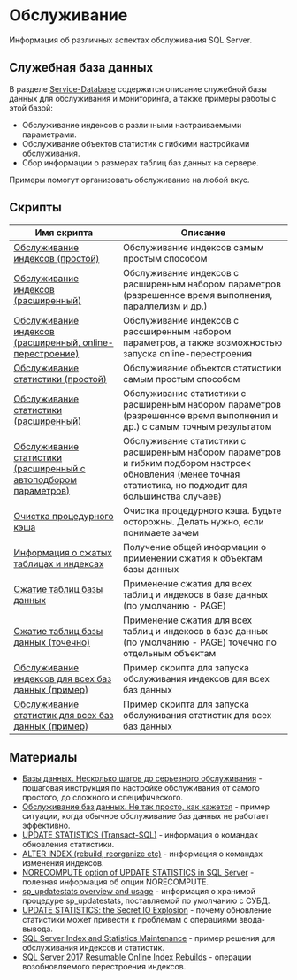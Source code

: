 # Обслуживание

Информация об различных аспектах обслуживания SQL Server.

## Служебная база данных

В разделе [Service-Database](Service-Database) содержится описание служебной базы данных для обслуживания и мониторинга, а также примеры работы с этой базой:

* Обслуживание индексов с различными настраиваемыми параметрами.
* Обслуживание объектов статистик с гибкими настройками обслуживания.
* Сбор информации о размерах таблиц баз данных на сервере.

Примеры помогут организовать обслуживание на любой вкус.

## Скрипты

| Имя скрипта | Описание |
| ----------- | -------- |
| [Обслуживание индексов (простой)](%D0%9E%D0%B1%D1%81%D0%BB%D1%83%D0%B6%D0%B8%D0%B2%D0%B0%D0%BD%D0%B8%D0%B5%20%D0%B8%D0%BD%D0%B4%D0%B5%D0%BA%D1%81%D0%BE%D0%B2%20(%D0%BF%D1%80%D0%BE%D1%81%D1%82%D0%BE%D0%B9).sql) | Обслуживание индексов самым простым способом |
| [Обслуживание индексов (расширенный)](%D0%9E%D0%B1%D1%81%D0%BB%D1%83%D0%B6%D0%B8%D0%B2%D0%B0%D0%BD%D0%B8%D0%B5%20%D0%B8%D0%BD%D0%B4%D0%B5%D0%BA%D1%81%D0%BE%D0%B2%20(%D1%80%D0%B0%D1%81%D1%88%D0%B8%D1%80%D0%B5%D0%BD%D0%BD%D1%8B%D0%B9).sql) | Обслуживание индексов с расширенным набором параметров (разрешенное время выполнения, параллелизм и др.) |
| [Обслуживание индексов (расширенный, online-перестроение)](%D0%9E%D0%B1%D1%81%D0%BB%D1%83%D0%B6%D0%B8%D0%B2%D0%B0%D0%BD%D0%B8%D0%B5%20%D0%B8%D0%BD%D0%B4%D0%B5%D0%BA%D1%81%D0%BE%D0%B2%20(%D1%80%D0%B0%D1%81%D1%88%D0%B8%D1%80%D0%B5%D0%BD%D0%BD%D1%8B%D0%B9%2C%20online-%D0%BF%D0%B5%D1%80%D0%B5%D1%81%D1%82%D1%80%D0%BE%D0%B5%D0%BD%D0%B8%D0%B5).sql) | Обслуживание индексов с рассширенным набором параметров, а также возможностью запуска online-перестроения |
| [Обслуживание статистики (простой)](%D0%9E%D0%B1%D1%81%D0%BB%D1%83%D0%B6%D0%B8%D0%B2%D0%B0%D0%BD%D0%B8%D0%B5%20%D1%81%D1%82%D0%B0%D1%82%D0%B8%D1%81%D1%82%D0%B8%D0%BA%D0%B8%20(%D0%BF%D1%80%D0%BE%D1%81%D1%82%D0%BE%D0%B9).sql) | Обслуживание объектов статистики самым простым способом |
| [Обслуживание статистики (расширенный)](%D0%9E%D0%B1%D1%81%D0%BB%D1%83%D0%B6%D0%B8%D0%B2%D0%B0%D0%BD%D0%B8%D0%B5%20%D1%81%D1%82%D0%B0%D1%82%D0%B8%D1%81%D1%82%D0%B8%D0%BA%D0%B8%20(%D1%80%D0%B0%D1%81%D1%88%D0%B8%D1%80%D0%B5%D0%BD%D0%BD%D1%8B%D0%B9).sql) | Обслуживание статистики с расширенным набором параметров (разрешенное время выполнения и др.) с самым точным результатом |
| [Обслуживание статистики (расширенный с автоподбором параметров)](%D0%9E%D0%B1%D1%81%D0%BB%D1%83%D0%B6%D0%B8%D0%B2%D0%B0%D0%BD%D0%B8%D0%B5%20%D1%81%D1%82%D0%B0%D1%82%D0%B8%D1%81%D1%82%D0%B8%D0%BA%D0%B8%20(%D1%80%D0%B0%D1%81%D1%88%D0%B8%D1%80%D0%B5%D0%BD%D0%BD%D1%8B%D0%B9%20%D1%81%20%D0%B0%D0%B2%D1%82%D0%BE%D0%BF%D0%BE%D0%B4%D0%B1%D0%BE%D1%80%D0%BE%D0%BC%20%D0%BF%D0%B0%D1%80%D0%B0%D0%BC%D0%B5%D1%82%D1%80%D0%BE%D0%B2).sql) | Обслуживание статистики с расширенным набором параметров и гибким подбором настроек обновления (менее точная статистика, но подходит для большинства случаев) |
| [Очистка процедурного кэша](%D0%9E%D1%87%D0%B8%D1%81%D1%82%D0%BA%D0%B0%20%D0%BF%D1%80%D0%BE%D1%86%D0%B5%D0%B4%D1%83%D1%80%D0%BD%D0%BE%D0%B3%D0%BE%20%D0%BA%D1%8D%D1%88%D0%B0.sql) | Очистка процедурного кэша. Будьте осторожны. Делать нужно, если понимаете зачем |
| [Информация о сжатых таблицах и индексах](%D0%98%D0%BD%D1%84%D0%BE%D1%80%D0%BC%D0%B0%D1%86%D0%B8%D1%8F%20%D0%BE%20%D1%81%D0%B6%D0%B0%D1%82%D1%8B%D1%85%20%D1%82%D0%B0%D0%B1%D0%BB%D0%B8%D1%86%D0%B0%D1%85%20%D0%B8%20%D0%B8%D0%BD%D0%B4%D0%B5%D0%BA%D1%81%D0%B0%D1%85.sql) | Получение общей информации о применении сжатия к объектам базы данных |
| [Сжатие таблиц базы данных](%D0%A1%D0%B6%D0%B0%D1%82%D0%B8%D0%B5%20%D1%82%D0%B0%D0%B1%D0%BB%D0%B8%D1%86%20%D0%B1%D0%B0%D0%B7%D1%8B%20%D0%B4%D0%B0%D0%BD%D0%BD%D1%8B%D1%85.sql) | Применение сжатия для всех таблиц и индекосв в базе данных (по умолчанию - PAGE) |
| [Сжатие таблиц базы данных (точечно)](%D0%A1%D0%B6%D0%B0%D1%82%D0%B8%D0%B5%20%D1%82%D0%B0%D0%B1%D0%BB%D0%B8%D1%86%20%D0%B1%D0%B0%D0%B7%D1%8B%20%D0%B4%D0%B0%D0%BD%D0%BD%D1%8B%D1%85%20(%D1%82%D0%BE%D1%87%D0%B5%D1%87%D0%BD%D0%BE).sql) | Применение сжатия для всех таблиц и индекосв в базе данных (по умолчанию - PAGE) точечно по отдельным объектам |
| [Обслуживание индексов для всех баз данных (пример)](%D0%9E%D0%B1%D1%81%D0%BB%D1%83%D0%B6%D0%B8%D0%B2%D0%B0%D0%BD%D0%B8%D0%B5%20%D0%B8%D0%BD%D0%B4%D0%B5%D0%BA%D1%81%D0%BE%D0%B2%20%D0%B4%D0%BB%D1%8F%20%D0%B2%D1%81%D0%B5%D1%85%20%D0%B1%D0%B0%D0%B7%20%D0%B4%D0%B0%D0%BD%D0%BD%D1%8B%D1%85%20(%D0%BF%D1%80%D0%B8%D0%BC%D0%B5%D1%80).sql) | Пример скрипта для запуска обслуживания индексов для всех баз данных |
| [Обслуживание статистик для всех баз данных (пример)](%D0%9E%D0%B1%D1%81%D0%BB%D1%83%D0%B6%D0%B8%D0%B2%D0%B0%D0%BD%D0%B8%D0%B5%20%D1%81%D1%82%D0%B0%D1%82%D0%B8%D1%81%D1%82%D0%B8%D0%BA%20%D0%B4%D0%BB%D1%8F%20%D0%B2%D1%81%D0%B5%D1%85%20%D0%B1%D0%B0%D0%B7%20%D0%B4%D0%B0%D0%BD%D0%BD%D1%8B%D1%85%20(%D0%BF%D1%80%D0%B8%D0%BC%D0%B5%D1%80).sql) | Пример скрипта для запуска обслуживания статистик для всех баз данных |

## Материалы

* [Базы данных. Несколько шагов до серьезного обслуживания](https://ypermitin.github.io/sqlserver/2022/05/22/Базы-данных.-Несколько-шагов-до-серьезного-обслуживания.html) - пошаговая инструкция по настройке обслуживания от самого простого, до сложного и специфического.
* [Обслуживание баз данных. Не так просто, как кажется](https://ypermitin.github.io/sqlserver/2019/10/14/Обслуживание-баз-данных.-Не-так-просто,-как-кажется.html) - пример ситуации, когда обычное обслуживание баз данных не работает эффективно.
* [UPDATE STATISTICS (Transact-SQL)](https://docs.microsoft.com/ru-ru/sql/t-sql/statements/update-statistics-transact-sql?view=sql-server-ver15) - информация о командах обновления статистики.
* [ALTER INDEX (rebuild, reorganize etc)](https://docs.microsoft.com/ru-ru/sql/t-sql/statements/alter-index-transact-sql?view=sql-server-ver15) - информация о командах изменения индексов.
* [NORECOMPUTE option of UPDATE STATISTICS in SQL Server](https://www.mssqltips.com/sqlservertip/1056/norecompute-option-of-update-statistics-in-sql-server/) - полезная информация об опции NORECOMPUTE.
* [sp_updatestats overview and usage](https://www.sqlshack.com/sp_updatestats-overview-and-usage/) - информация о хранимой процедуре sp_updatestats, поставляемой по умолчанию с СУБД.
* [UPDATE STATISTICS: the Secret IO Explosion](https://www.brentozar.com/archive/2014/01/update-statistics-the-secret-io-explosion/) - почему обновление статистики может привести к проблемам с операциями ввода-вывода.
* [SQL Server Index and Statistics Maintenance](https://ola.hallengren.com/sql-server-index-and-statistics-maintenance.html) - пример решения для обслуживания индексов и статистик.
* [SQL Server 2017 Resumable Online Index Rebuilds](https://www.mssqltips.com/sqlservertip/4987/sql-server-2017-resumable-online-index-rebuilds/) - операции возобновляемого перестроения индексов.
